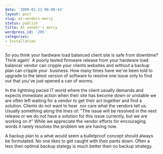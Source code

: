 ```yaml
---
date: '2009-01-13 08:00:43'
layout: post
slug: at-vendors-mercy
status: publish
title: At vendor's mercy
wordpress_id: '205'
categories:
- Installation
---
```


So you think your hardware load balanced client site is safe from downtime? Think again!  A poorly tested firmware release from your hardware load balancer vendor can cripple your clients websites and without a backup plan can cripple your  business. How many times have we've been told to upgrade to the latest version of software to resolve one issue only to find out that you've just opened a can of worms.

In the lightning paced IT world where the client usually demands and expects immediate action when their site has become down or unstable we are often left waiting for a vendor to get their act together and find a solution. Clients do not want to hear  nor care what the vendors tell us. Usually something along the lines of: "The issue will be resolved in the next release or we do not have a solution for this issue currently, but we are working on it" While we appreciate the vendor efforts for encouraging words it rarely resolves the problem we are having now.

A backup plan to a what would seem a bulletproof concept should always be formulated. No one likes to get caught with their pants down. Often a less then optimal backup stategy is much better then no backup strategy.
